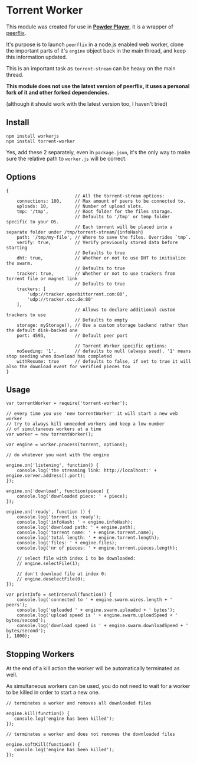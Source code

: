 # Torrent Worker
This module was created for use in [**Powder Player**](https://github.com/jaruba/PowderPlayer), it is a wrapper of [peerflix](https://github.com/mafintosh/peerflix).

It's purpose is to launch `peerflix` in a node.js enabled web worker, clone the important parts of it's `engine` object back in the main thread, and keep this information updated.

This is an important task as `torrent-stream` can be heavy on the main thread.

**This module does not use the latest version of peerflix, it uses a personal fork of it and other forked dependencies.**

(although it should work with the latest version too, I haven't tried)

## Install

```
npm install workerjs
npm install torrent-worker
```

Yes, add these 2 separately, even in `package.json`, it's the only way to make sure the relative path to `worker.js` will be correct.

## Options

```
{
                          // All the torrent-stream options:
    connections: 100,     // Max amount of peers to be connected to.
    uploads: 10,          // Number of upload slots.
    tmp: '/tmp',          // Root folder for the files storage.
                          // Defaults to '/tmp' or temp folder specific to your OS.
                          // Each torrent will be placed into a separate folder under /tmp/torrent-stream/{infoHash}
    path: '/tmp/my-file', // Where to save the files. Overrides `tmp`.
    verify: true,         // Verify previously stored data before starting
                          // Defaults to true
    dht: true,            // Whether or not to use DHT to initialize the swarm.
                          // Defaults to true
    tracker: true,        // Whether or not to use trackers from torrent file or magnet link
                          // Defaults to true
    trackers: [
        'udp://tracker.openbittorrent.com:80',
        'udp://tracker.ccc.de:80'
    ],
                          // Allows to declare additional custom trackers to use
                          // Defaults to empty
    storage: myStorage(), // Use a custom storage backend rather than the default disk-backed one
    port: 4593,           // Default peer port
    
                          // Torrent Worker specific options:
    noSeeding: '1',       // defaults to null (always seed), '1' means stop seeding when download has completed
    withResume: true      // defaults to false, if set to true it will also the download event for verified pieces too
}
```

## Usage

```
var torrentWorker = require('torrent-worker');

// every time you use 'new torrentWorker' it will start a new web worker
// try to always kill unneeded workers and keep a low number
// of simultaneous workers at a time
var worker = new torrentWorker();

var engine = worker.process(torrent, options);

// do whatever you want with the engine

engine.on('listening', function() {
    console.log('the streaming link: http://localhost:' + engine.server.address().port); 
});

engine.on('download', function(piece) {
    console.log('downloaded piece: ' + piece);
});

engine.on('ready', function () {
    console.log('torrent is ready');
    console.log('infoHash: ' + engine.infoHash);
    console.log('download path: ' + engine.path);
    console.log('torrent name: ' + engine.torrent.name);
    console.log('total length: ' + engine.torrent.length);
    console.log('files: ' + engine.files);
    console.log('nr of pieces: ' + engine.torrent.pieces.length);
    
    // select file with index 1 to be downloaded:
    // engine.selectFile(1);
    
    // don't download file at index 0:
    // engine.deselectFile(0);
});

var printInfo = setInterval(function() {
    console.log('connected to ' + engine.swarm.wires.length + ' peers');
    console.log('uploaded ' + engine.swarm.uploaded + ' bytes');
    console.log('upload speed is ' + engine.swarm.uploadSpeed + ' bytes/second');
    console.log('download speed is ' + engine.swarm.downloadSpeed + ' bytes/second');
}, 1000);
```

## Stopping Workers
At the end of a kill action the worker will be automatically terminated as well.

As simultaneous workers can be used, you do not need to wait for a worker to be killed in order to start a new one.

```
// terminates a worker and removes all downloaded files

engine.kill(function() {
   console.log('engine has been killed');
});

// terminates a worker and does not removes the downloaded files

engine.softKill(function() {
   console.log('engine has been killed');
});
```

